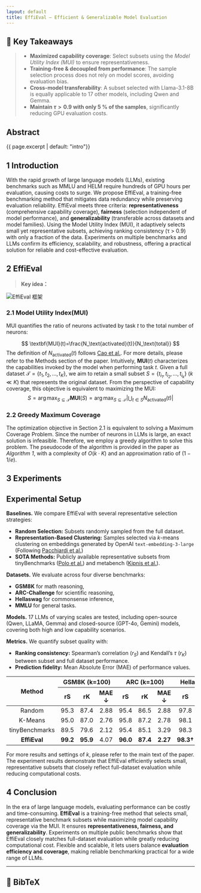 ```yaml
---
layout: default
title: EffiEval – Efficient & Generalizable Model Evaluation
---
```


## 🔑 Key Takeaways
> - **Maximized capability coverage**: Select subsets using the *Model Utility Index (MUI)* to ensure representativeness.
> - **Training-free & decoupled from performance**: The sample selection process does not rely on model scores, avoiding evaluation bias.
> - **Cross-model transferability**: A subset selected with Llama-3.1-8B is equally applicable to 17 other models, including Qwen and Gemma.
> - **Maintain $\tau>0.9$ with only 5 % of the samples**, significantly reducing GPU evaluation costs.

<a id="abstract"></a>
## Abstract
{{ page.excerpt | default: "intro"}}

## 1 Introduction
With the rapid growth of large language models (LLMs), existing benchmarks such as MMLU and HELM require hundreds of GPU hours per evaluation, causing costs to surge. We propose EffiEval, a training-free benchmarking method that mitigates data redundancy while preserving evaluation reliability. EffiEval meets three criteria: **representativeness** (comprehensive capability coverage), **fairness** (selection independent of model performance), and **generalizability** (transferable across datasets and model families). Using the Model Utility Index (MUI), it adaptively selects small yet representative subsets, achieving ranking consistency (τ > 0.9) with only a fraction of the data. Experiments on multiple benchmarks and LLMs confirm its efficiency, scalability, and robustness, offering a practical solution for reliable and cost-effective evaluation.

## 2 EffiEval
> **Key idea：** 

<img src="/assets/img/figures1.gif" alt="EffiEval 框架" style="max-width:100%;height:auto;display:block;margin:0 auto;">


### 2.1 Model Utility Index(MUI)
MUI quantifies the ratio of neurons activated by task $t$ to the total number of neurons: 

$$
\textbf{MUI}(t)=\frac{N_\text{activated}(t)}{N_\text{total}}
$$
The definition of $N_\text{activated}(t)$ follows [Cao et al.](https://arxiv.org/abs/2504.07440). For more details, please refer to the Methods section of the paper. Intuitively, $\textbf{MUI}(t)$ characterizes the capabilities invoked by the model when performing task $t$. Given a full dataset $\mathcal{T}=\{t_1,t_2,...,t_K\}$, we aim to retain a small subset $S=\{t_{i_1},t_{i_2},...,t_{i_k}\}$ ($k \ll K$) that represents the original dataset. From the perspective of capability coverage, this objective is equivalent to maximizing the MUI:
$$
S=\arg\max_{S\subseteq\mathcal{T}} \textbf{MUI}(S)=\arg\max_{S\subseteq\mathcal{T}}|\bigcup_{t\in S}N_\text{activated}(t)|
$$

### 2.2 Greedy Maximum Coverage

The optimization objective in Section 2.1 is equivalent to solving a Maximum Coverage Problem. Since the number of neurons in LLMs is large, an exact solution is infeasible. Therefore, we employ a greedy algorithm to solve this problem. The pseudocode of the algorithm is provided in the paper as *Algorithm 1*, with a complexity of $O(k \cdot K)$ and an approximation ratio of $(1 - 1/e)$.

## 3 Experiments

## Experimental Setup

**Baselines.** We compare EffiEval with several representative selection strategies:  

- **Random Selection:** Subsets randomly sampled from the full dataset.  
- **Representation-Based Clustering:** Samples selected via $k$-means clustering on embeddings generated by OpenAI `text-embedding-3-large` (Following [Pacchiardi et al.](https://arxiv.org/abs/2409.03563))
- **SOTA Methods:** Publicly available representative subsets from tinyBenchmarks ([Polo et al.](https://arxiv.org/abs/2402.14992)) and metabench ([Kipnis et al.](https://arxiv.org/abs/2407.12844)).  

**Datasets.** We evaluate across four diverse benchmarks:  

- **GSM8K** for math reasoning,  
- **ARC-Challenge** for scientific reasoning,  
- **Hellaswag** for commonsense inference,  
- **MMLU** for general tasks.  

**Models.** 17 LLMs of varying scales are tested, including open-source (Qwen, LLaMA, Gemma) and closed-source (GPT-4o, Gemini) models, covering both high and low capability scenarios.  

**Metrics.** We quantify subset quality with:  

- **Ranking consistency:** Spearman’s correlation ($r_S$) and Kendall’s $\tau$ ($r_K$) between subset and full dataset performance.  
- **Prediction fidelity:** Mean Absolute Error (MAE) of performance values.  

<table style="text-align: center;">
  <thead>
    <tr>
      <th rowspan="2">Method</th>
      <th colspan="3">GSM8K (k=100)</th>
      <th colspan="3">ARC (k=100)</th>
      <th colspan="3">Hellaswag (k=100)</th>
      <th colspan="3">MMLU (k=100)</th>
    </tr>
    <tr>
      <th>rS</th><th>rK</th><th>MAE ↓</th>
      <th>rS</th><th>rK</th><th>MAE ↓</th>
      <th>rS</th><th>rK</th><th>MAE ↓</th>
      <th>rS</th><th>rK</th><th>MAE ↓</th>
    </tr>
  </thead>
  <tbody>
    <tr>
      <td>Random</td><td>95.3</td><td>87.4</td><td>2.88</td>
      <td>95.4</td><td>86.5</td><td>2.88</td>
      <td>97.8</td><td>91.0</td><td>3.35</td>
      <td>95.7</td><td>85.8</td><td>3.59</td>
    </tr>
    <tr>
      <td>K-Means</td><td>95.0</td><td>87.0</td><td>2.76</td>
      <td>95.8</td><td>87.2</td><td>2.78</td>
      <td>98.1</td><td>91.5</td><td>3.30</td>
      <td>95.8</td><td>86.5</td><td>4.59</td>
    </tr>
    <tr>
      <td>tinyBenchmarks</td><td>89.5</td><td>79.6</td><td>2.12</td>
      <td>95.4</td><td>85.1</td><td>3.29</td>
      <td>98.3</td><td>91.2</td><td>6.78</td>
      <td>96.8</td><td>87.8</td><td>2.95</td>
    </tr>
    <tr>
      <td><b>EffiEval</b></td><td><b>99.2</b></td><td><b>95.9</b></td><td>4.07</td>
      <td><b>96.0</b></td><td><b>87.4</b></td><td><b>2.27</b></td>
      <td><b>98.3†</b></td><td><b>92.5†</b></td><td><b>3.09†</b></td>
      <td><b>96.9</b></td><td><b>89.1</b></td><td>3.45</td>
    </tr>
  </tbody>
</table>

For more results and settings of $k$, please refer to the main text of the paper. The experiment results demonstrate that EffiEval efficiently selects small, representative subsets that closely reflect full-dataset evaluation while reducing computational costs.

## 4 Conclusion

In the era of large language models, evaluating performance can be costly and time-consuming. **EffiEval** is a training-free method that selects small, representative benchmark subsets while maximizing model capability coverage via the MUI. It ensures **representativeness, fairness, and generalizability**. Experiments on multiple public benchmarks show that EffiEval closely matches full-dataset evaluation while greatly reducing computational cost. Flexible and scalable, it lets users balance **evaluation efficiency and coverage**, making reliable benchmarking practical for a wide range of LLMs.


---

## 📜 BibTeX

```bibtex

```
